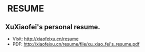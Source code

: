 #  RESUME
## XuXiaofei's personal resume.
- Visit: http://xiaofeixu.cn/resume
- PDF: http://xiaofeixu.cn/resume/file/xu_xiao_fei's_resume.pdf
